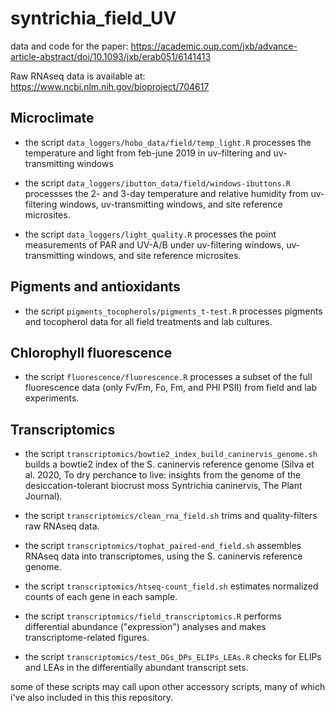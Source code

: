 # syntrichia_field_UV
data and code for the paper: https://academic.oup.com/jxb/advance-article-abstract/doi/10.1093/jxb/erab051/6141413

Raw RNAseq data is available at: https://www.ncbi.nlm.nih.gov/bioproject/704617

## Microclimate

 * the script `data_loggers/hobo_data/field/temp_light.R` processes the temperature and light from feb-june 2019 in uv-filtering and uv-transmitting windows 

 * the script `data_loggers/ibutton_data/field/windows-ibuttons.R` processses the 2- and 3-day temperature and relative humidity from uv-filtering windows, uv-transmitting windows, and site reference microsites. 

 * the script `data_loggers/light_quality.R` processes the point measurements of PAR and UV-A/B under uv-filtering windows, uv-transmitting windows, and site reference microsites. 

## Pigments and antioxidants

 * the script `pigments_tocopherols/pigments_t-test.R` processes pigments and tocopherol data for all field treatments and lab cultures. 

## Chlorophyll fluorescence
 
 * the script `fluorescence/fluorescence.R` processes a subset of the full fluorescence data (only Fv/Fm, Fo, Fm, and PHI PSII) from field and lab experiments. 
  
 ## Transcriptomics
 
 * the script `transcriptomics/bowtie2_index_build_caninervis_genome.sh` builds a bowtie2 index of the S. caninervis reference genome (Silva et al. 2020, To dry perchance to live: insights from the genome of the desiccation-tolerant biocrust moss Syntrichia caninervis, The Plant Journal). 

 * the script `transcriptomics/clean_rna_field.sh` trims and quality-filters raw RNAseq data. 
  
 * the script `transcriptomics/tophat_paired-end_field.sh` assembles RNAseq data into transcriptomes, using the S. caninervis reference genome. 

 * the script `transcriptomics/htseq-count_field.sh` estimates normalized counts of each gene in each sample. 

 * the script `transcriptomics/field_transcriptomics.R` performs differential abundance ("expression") analyses and makes transcriptome-related figures. 

 * the script `transcriptomics/test_OGs_DPs_ELIPs_LEAs.R` checks for ELIPs and LEAs in the differentially abundant transcript sets. 

some of these scripts may call upon other accessory scripts, many of which i've also included in this this repository. 
